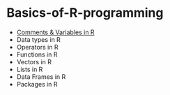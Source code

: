 # Basics-of-R-programming

* [Comments & Variables in R](https://github.com/kaushalpowar/Basics-of-R-programming/blob/bf8236faba63b1b69718bdcd36395e33172b8ed6/comments-variables-in-r.ipynb)
* Data types in R
* Operators in R
* Functions in R
* Vectors in R
* Lists in R
* Data Frames in R
* Packages in R
